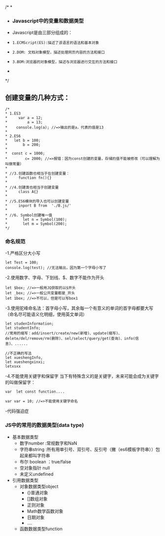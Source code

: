 /* 
*
* ### Javascript中的变量和数据类型
* Javascript是由三部分组成的：
*     1.ECMScript(ES):描述了该语言的语法和基本对象
*     2.DOM: 文档对象模型，描述处理网页内容的方法和接口
*     3.BOM:浏览器的对象模型，描述与浏览器进行交互的方法和接口   
*
*/

  ## 创建变量的几种方式：
    /* 
    * 1.ES3
    *     var a = 12;
    *         a = 13;
    *    console.log(a); //=>输出的是a，代表的值是13
    * 
    * 2.ES6
    *   let b = 100;
    *       b = 200;
    * 
    *  const c = 1000;
    *        c= 2000; //=>报错：因为const创建的变量，存储的值不能被修改（可以理解为叫做常量）
    * 
    * //3.创建函数也相当于在创建变量：
    *     function fn(){}
    * 
    * //4.创建类也相当于创建变量
    *     class A{}
    * 
    * //5.ES6模块的导入也可以创建变量
    *     inport B from  './B.js/'
    * 
    * //6. Symbol创建唯一值
    *       let n = Symbol(100);
    *       let m = Symbol(200);
    */


 ### 命名规范
 -1.严格区分大小写
  ```
  let Test = 100;
  console.log(test); //无法输出，因为第一个字母小写了
  ```

 -2.使用数字、字母、下划线、$、数字不能作为开头
 ```
 let $box; //=>一般用JQ获取的以$开头
 let _box; //=>一般公共变量都是_开头
 let 1box; //=>不可以，但是可以写box1
```
-3.使用驼峰命名法：首字母小写，其余每一个有意义的单词的首字母都要大写（命名尽可能语义化明细，使用英文单词）
```
let studenInformation;
let studentInfo;
//常用的缩写：add/insert/create/new(新增)、update(缩写)、delete/del/remove/rm(删除)、sel/select/query/get(查询)、info(信息)、......

//不正确的写法
let xueshengInfo,
let xueshengxinxi;
letxsxx
```
-4.不能使用关键字和保留字
当下有特殊含义的是关键字，未来可能会成为关键字的叫做保留字：
```
var  let const function....

var var = 10; //=>不能使用关键字命名
```

-代码强迫症

### JS中的常用的数据类型(data type)
- 基本数据类型
   + 数字number
        :常规数字和NaN
   + 字符串string
        :所有用单引号、双引号、反引号（撇（es6模板字符串））包起来都叫字符串
   + 布尔 boolean
        ：true/false
   + 空对象指针 null
   + 未定义undefined
- 引用数据类型
  + 对象数据类型object
      + {}普通对象
      + []数组对象
      + 正则对象
      + Math数学函数对象
      + 日期对象
      + ....
  + 函数数据类型function